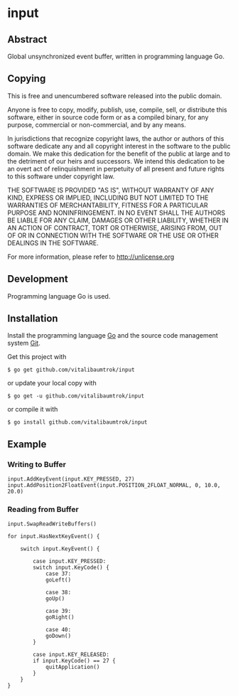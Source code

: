 # input

## Abstract
Global unsynchronized event buffer, written in programming language Go.

## Copying
This is free and unencumbered software released into the public domain.

Anyone is free to copy, modify, publish, use, compile, sell, or
distribute this software, either in source code form or as a compiled
binary, for any purpose, commercial or non-commercial, and by any
means.

In jurisdictions that recognize copyright laws, the author or authors
of this software dedicate any and all copyright interest in the
software to the public domain. We make this dedication for the benefit
of the public at large and to the detriment of our heirs and
successors. We intend this dedication to be an overt act of
relinquishment in perpetuity of all present and future rights to this
software under copyright law.

THE SOFTWARE IS PROVIDED "AS IS", WITHOUT WARRANTY OF ANY KIND,
EXPRESS OR IMPLIED, INCLUDING BUT NOT LIMITED TO THE WARRANTIES OF
MERCHANTABILITY, FITNESS FOR A PARTICULAR PURPOSE AND NONINFRINGEMENT.
IN NO EVENT SHALL THE AUTHORS BE LIABLE FOR ANY CLAIM, DAMAGES OR
OTHER LIABILITY, WHETHER IN AN ACTION OF CONTRACT, TORT OR OTHERWISE,
ARISING FROM, OUT OF OR IN CONNECTION WITH THE SOFTWARE OR THE USE OR
OTHER DEALINGS IN THE SOFTWARE.

For more information, please refer to <http://unlicense.org>

## Development
Programming language Go is used.

## Installation
Install the programming language [Go](https://golang.org/doc/install) and
the source code management system [Git](https://git-scm.com/book/en/v2/Getting-Started-Installing-Git).

Get this project with

	$ go get github.com/vitalibaumtrok/input

or update your local copy with

	$ go get -u github.com/vitalibaumtrok/input

or compile it with

	$ go install github.com/vitalibaumtrok/input

## Example

### Writing to Buffer

	input.AddKeyEvent(input.KEY_PRESSED, 27)
	input.AddPosition2FloatEvent(input.POSITION_2FLOAT_NORMAL, 0, 10.0, 20.0)

### Reading from Buffer

	input.SwapReadWriteBuffers()

	for input.HasNextKeyEvent() {

		switch input.KeyEvent() {

			case input.KEY_PRESSED:
			switch input.KeyCode() {
				case 37:
				goLeft()

				case 38:
				goUp()

				case 39:
				goRight()

				case 40:
				goDown()
			}

			case input.KEY_RELEASED:
			if input.KeyCode() == 27 {
				quitApplication()
			}
		}
	}

